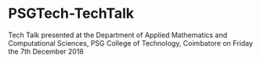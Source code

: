 # PSGTech-TechTalk
Tech Talk presented at the Department of Applied Mathematics and Computational Sciences, PSG College of Technology, Coimbatore on Friday the 7th December 2018 
